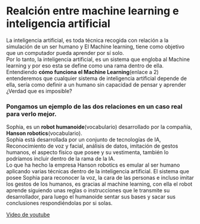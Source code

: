 # Realción entre machine learning e inteligencia artificial

La inteligencia artificial, es toda técnica recogida con relación a la simulación de un ser humano y El Machine learning, tiene como objetivo que un computador pueda aprender por sí solo.   
Por lo tanto, la inteligencia artificial, es un sistema que engloba al Machine learning y por eso esta se define como una rama dentro de ella. Entendiendo **cómo funciona el Machine Learning**(enlace a 2) entenderemos que cualquier sistema de inteligencia artificial depende de ella, sería como definir a un humano sin capacidad de pensar y aprender  
¿Verdad que es imposible?  
### Pongamos un ejemplo de las dos relaciones en un caso real para verlo mejor. 

Sophia, es un **robot humanoide**(vocabulario) desarrollado por la compañía, **Hanson robotics**(vocabulario).  
Sophia está desarrollada por un conjunto de tecnologías de IA, Reconocimiento de voz y facial, análisis de datos, imitación de gestos humanos, el aspecto físico que posee y su vestimenta, también lo podríamos incluir dentro de la rama de la IA.   
Lo que ha hecho la empresa Hanson robotics es emular al ser humano aplicando varias técnicas dentro de la inteligencia artificial. El sistema que posee Sophia para reconocer la voz, la cara de las personas e incluso imitar los gestos de los humanos, es gracias al machine learning, con ella el robot aprende siguiendo unas reglas o instrucciones que le transmite su desarrollador, para luego el humanoide sentar sus bases y sacar sus conclusiones respondiéndolas por si solas.

[Video de youtube](https://www.youtube.com/watch?time_continue=1&v=Hsv6cmDdt5g)
